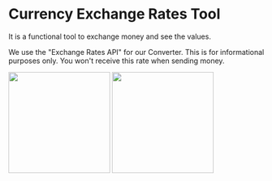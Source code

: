 # Currency Exchange Rates Tool

It is a functional tool to exchange money and see the values.

We use the "Exchange Rates API" for our Converter. This is for informational purposes only. You won't receive this rate when sending money.


<p float="left">

 <img src="https://prnt.sc/jfjsRaiH5Bhc](https://imgur.com/a/FGSK4Tv)" width="200" />

 <img src="https://prnt.sc/fCM02HHSTpQn" width="200" /> 

</p>
